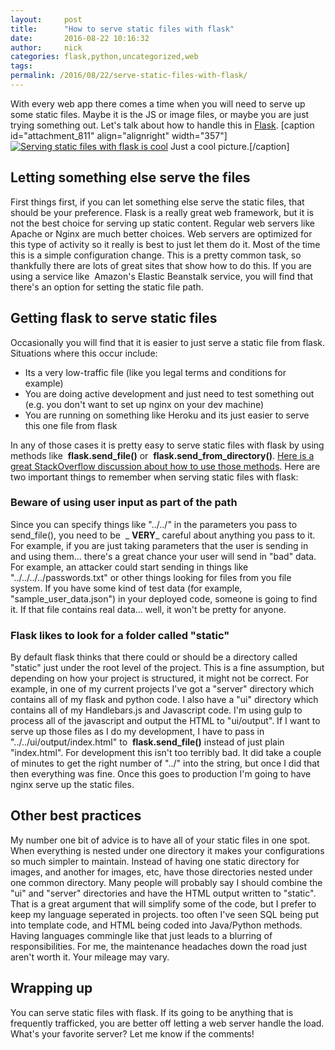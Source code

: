 ```yaml
---
layout:     post
title:      "How to serve static files with flask"
date:       2016-08-22 10:16:32
author:     nick
categories: flask,python,uncategorized,web
tags:  
permalink: /2016/08/22/serve-static-files-with-flask/
---
```

With every web app there comes a time when you will need to serve up some static files. Maybe it is the JS or image files, or maybe you are just trying something out. Let's talk about how to handle this in [Flask](http://flask.pocoo.org/).  [caption id="attachment_811" align="alignright" width="357"][![Serving static files with flask is cool](https://ironboundsoftware.com/blog-imgs/uploads/2016/08/freezeing_flask.gif)](https://ironboundsoftware.com/blog-imgs/uploads/2016/08/freezeing_flask.gif) Just a cool picture.[/caption] 

## Letting something else serve the files

First things first, if you can let something else serve the static files, that should be your preference. Flask is a really great web framework, but it is not the best choice for serving up static content. Regular web servers like Apache or Nginx are much better choices. Web servers are optimized for this type of activity so it really is best to just let them do it. Most of the time this is a simple configuration change. This is a pretty common task, so thankfully there are lots of great sites that show how to do this. If you are using a service like  Amazon's Elastic Beanstalk service, you will find that there's an option for setting the static file path. 

## Getting flask to serve static files

Occasionally you will find that it is easier to just serve a static file from flask. Situations where this occur include: 

  * Its a very low-traffic file (like you legal terms and conditions for example)
  * You are doing active development and just need to test something out (e.g. you don't want to set up nginx on your dev machine)
  * You are running on something like Heroku and its just easier to serve this one file from flask

In any of those cases it is pretty easy to serve static files with flask by using methods like  **flask.send_file()** or  **flask.send_from_directory()**. [Here is a great StackOverflow discussion about how to use those methods](https://stackoverflow.com/questions/20646822/how-to-serve-static-files-in-flask#20648053). Here are two important things to remember when serving static files with flask: 

### Beware of using user input as part of the path

Since you can specify things like "../../" in the parameters you pass to send_file(), you need to be  _ **VERY**_ careful about anything you pass to it. For example, if you are just taking parameters that the user is sending in and using them... there's a great chance your user will send in "bad" data. For example, an attacker could start sending in things like "../../../../passwords.txt" or other things looking for files from you file system. If you have some kind of test data (for example, "sample_user_data.json") in your deployed code, someone is going to find it. If that file contains real data... well, it won't be pretty for anyone. 

### Flask likes to look for a folder called "static"

By default flask thinks that there could or should be a directory called "static" just under the root level of the project. This is a fine assumption, but depending on how your project is structured, it might not be correct. For example, in one of my current projects I've got a "server" directory which contains all of my flask and python code. I also have a "ui" directory which contains all of my Handlebars.js and Javascript code. I'm using gulp to process all of the javascript and output the HTML to "ui/output". If I want to serve up those files as I do my development, I have to pass in "../../ui/output/index.html" to  **flask.send_file()** instead of just plain "index.html". For development this isn't too terribly bad. It did take a couple of minutes to get the right number of "../" into the string, but once I did that then everything was fine. Once this goes to production I'm going to have nginx serve up the static files. 

## Other best practices

My number one bit of advice is to have all of your static files in one spot. When everything is nested under one directory it makes your configurations so much simpler to maintain. Instead of having one static directory for images, and another for images, etc, have those directories nested under one common directory. Many people will probably say I should combine the "ui" and "server" directories and have the HTML output written to "static". That is a great argument that will simplify some of the code, but I prefer to keep my language seperated in projects. too often I've seen SQL being put into template code, and HTML being coded into Java/Python methods. Having languages commingle like that just leads to a blurring of responsibilities. For me, the maintenance headaches down the road just aren't worth it. Your mileage may vary. 

## Wrapping up

You can serve static files with flask. If its going to be anything that is frequently trafficked, you are better off letting a web server handle the load. What's your favorite server? Let me know if the comments!
